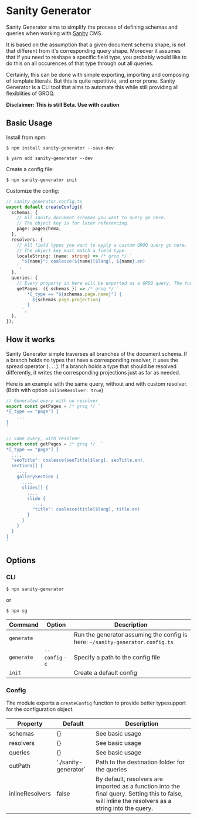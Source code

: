 # Sanity Generator

Sanity Generator aims to simplify the process of defining schemas and queries when working with [Sanity](https://www.sanity.io/) CMS.

It is based on the assumption that a given document schema shape, is not that different from it's corresponding query shape. Moreover it assumes that if you need to reshape a specific field type, you probably would like to do this on all occurences of that type through out all queries.

Certainly, this can be done with simple exporting, importing and composing of template literals. But this is quite repetitivie, and error prone. Sanity Generator is a CLI tool that aims to automate this while still providing all flexiblities of GROQ.

**Disclaimer: This is still Beta. Use with caution**

## Basic Usage

Install from npm:

`$ npm install sanity-generator --save-dev`

`$ yarn add sanity-generator --dev`

Create a config file:

`$ npx sanity-generator init`

Customize the config:

```TypeScript
// sanity-generator.config.ts
export default createConfig({
  schemas: {
    // All sanity document schemas you want to query go here.
    // The object key is for later referencing.
    page: pageSchema,
  },
  resolvers: {
    // All field types you want to apply a custom GROQ query go here.
    // The object key must match a field type.
    localeString: (name: string) => /* groq */ `
      "${name}": coalesce(${name}[$lang], ${name}.en)
    `,
  },
  queries: {
    // Every property in here will be exported as a GROQ query. The function recieves a single argument that is an object with all processed schemas. Here you can get the projection with all resolvers applied, and for convinece also the schema name.
    getPages: ({ schemas }) => /* groq */ `
        *[_type == "${schemas.page.name}"] {
          ${schemas.page.projection}
        }
      `,
  },
});
```

## How it works

Sanity Generator simple traverses all branches of the document schema. If a branch holds no types that have a corresponding resolver, it uses the spread operator (`...`). If a branch holds a type that should be resolved differently, it writes the corresponding projections just as far as needed.

Here is an example with the same query, without and with custom resolver. (Both with option `inlineResolver: true`) 

```TypeScript
// Generated query with no resolver
export const getPages = /* groq */ `
*[_type == "page"] {
    ...
}
`
```

```TypeScript
// Same query, with resolver
export const getPages = /* groq */  `
*[_type == "page"] {
  ...,
  "seoTitle": coalesce(seoTitle[$lang], seoTitle.en),
  sections[] {
    ...,
    gallerySection {
      ...,
      slides[] {
        ...,
        slide {
          ...,
          "title": coalesce(title[$lang], title.en)
        }
      }
    }
  }
}
`
```

## Options

### CLI

`$ npx sanity-generator`

or

`$ npx sg`

| Command    | Option             | Description                                                                        |
| ---------- | ------------------ | ---------------------------------------------------------------------------------- |
| `generate` |                    | Run the generator assuming the config is here: `~/sanity-generator.config.ts` |
| `generate` | `--config` `-c` | Specify a path to the config file                                                  |
| `init`     |                    | Create a default config                                                            |

### Config

The module exports a `createConfig` function to provide better typesupport for the configuration object.

| Property        | Default              | Description                                                                                                                                        |
| --------------- | -------------------- | -------------------------------------------------------------------------------------------------------------------------------------------------- |
| schemas         | {}                   | See basic usage                                                                                                                                    |
| resolvers       | {}                   | See basic usage                                                                                                                                    |
| queries         | {}                   | See basic usage                                                                                                                                    |
| outPath         | './sanity-generator` | Path to the destination folder for the queries                                                                                                     |
| inlineResolvers | false                | By default, resolvers are imported as a function into the final query. Setting this to false, will inline the resolvers as a string into the query. |
